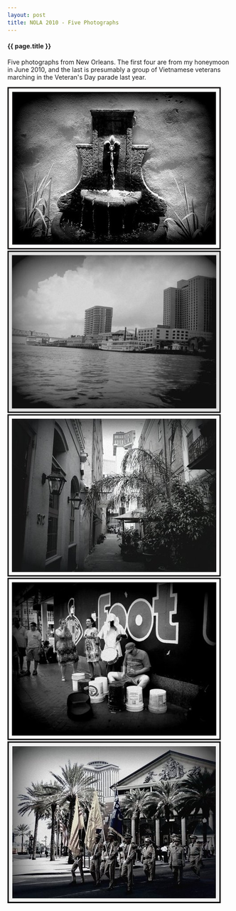 ```yaml
---
layout: post
title: NOLA 2010 - Five Photographs
---
```


#### {{ page.title }}

Five photographs from New Orleans.  The first four are from my honeymoon in June 2010, and the last is presumably a
group of Vietnamese veterans marching in the Veteran's Day parade last year.  

<a href="/images/nola/nola_1.jpg"><img src='/images/nola/thumbs/nola_1.jpg' alt='NOLA 1 - June 2010' /></a>
<a href="/images/nola/nola_2.jpg"><img src='/images/nola/thumbs/nola_2.jpg' alt='NOLA 2 - June 2010' /></a>
<a href="/images/nola/nola_3.jpg"><img src='/images/nola/thumbs/nola_3.jpg' alt='NOLA 3 - June 2010' /></a>
<a href="/images/nola/nola_4.jpg"><img src='/images/nola/thumbs/nola_4.jpg' alt='NOLA 4 - June 2010' /></a>
<a href="/images/nola/nola_5.jpg"><img src='/images/nola/thumbs/nola_5.jpg' alt='NOLA 5 - November 2010' /></a>

